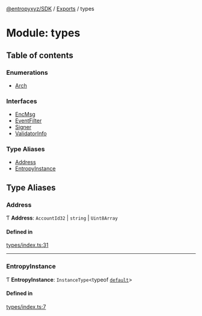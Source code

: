 [@entropyxyz/SDK](../README.md) / [Exports](../modules.md) / types

# Module: types

## Table of contents

### Enumerations

- [Arch](../enums/types.Arch.md)

### Interfaces

- [EncMsg](../interfaces/types.EncMsg.md)
- [EventFilter](../interfaces/types.EventFilter.md)
- [Signer](../interfaces/types.Signer.md)
- [ValidatorInfo](../interfaces/types.ValidatorInfo.md)

### Type Aliases

- [Address](types.md#address)
- [EntropyInstance](types.md#entropyinstance)

## Type Aliases

### Address

Ƭ **Address**: `AccountId32` \| `string` \| `Uint8Array`

#### Defined in

[types/index.ts:31](https://github.com/entropyxyz/SDK/blob/1c426d7/src/types/index.ts#L31)

___

### EntropyInstance

Ƭ **EntropyInstance**: `InstanceType`\<typeof [`default`](../classes/index.default.md)\>

#### Defined in

[types/index.ts:7](https://github.com/entropyxyz/SDK/blob/1c426d7/src/types/index.ts#L7)
